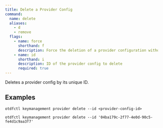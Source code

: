 ```yaml
---
title: Delete a Provider Config
command:
  name: delete
  aliases:
    - d
    - remove
  flags:
    - name: force
      shorthand: f
      description: Force the deletion of a provider configuration without confirmation
    - name: id
      shorthand: i
      description: ID of the provider config to delete
      required: true
---
```


Deletes a provider config by its unique ID.

## Examples

```shell
otdfctl keymanagement provider delete --id <provider-config-id>
```

```shell
otdfctl keymanagement provider delete --id '04ba179c-2f77-4e0d-90c5-fe4d1c9aa3f7'
```
